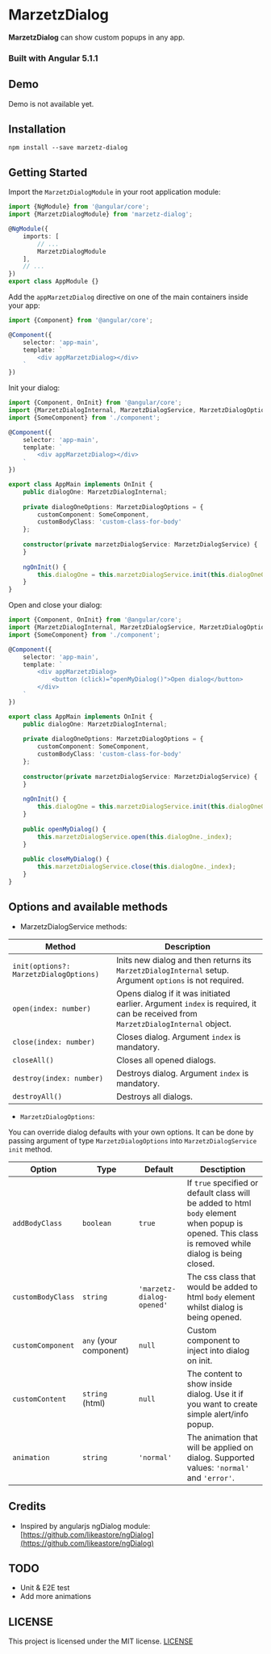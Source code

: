 # MarzetzDialog

**MarzetzDialog** can show custom popups in any app.

### Built with Angular 5.1.1

## Demo

Demo is not available yet.

## Installation

```shell
npm install --save marzetz-dialog
```

## Getting Started

Import the `MarzetzDialogModule` in your root application module:

```typescript
import {NgModule} from '@angular/core';
import {MarzetzDialogModule} from 'marzetz-dialog';

@NgModule({
	imports: [
    	// ...
        MarzetzDialogModule
    ],
	// ...
})
export class AppModule {}
```


Add the `appMarzetzDialog` directive on one of the main containers inside your app:

```typescript
import {Component} from '@angular/core';

@Component({
    selector: 'app-main',
    template: `
        <div appMarzetzDialog></div>
    `
})
```

Init your dialog:

```typescript
import {Component, OnInit} from '@angular/core';
import {MarzetzDialogInternal, MarzetzDialogService, MarzetzDialogOptions} from 'marzetz-dialog';
import {SomeComponent} from './component';

@Component({
    selector: 'app-main',
    template: `
        <div appMarzetzDialog></div>
    `
})

export class AppMain implements OnInit {
    public dialogOne: MarzetzDialogInternal;
    
    private dialogOneOptions: MarzetzDialogOptions = {
        customComponent: SomeComponent,
        customBodyClass: 'custom-class-for-body'
    };
    
    constructor(private marzetzDialogService: MarzetzDialogService) {
    }
    
    ngOnInit() {
        this.dialogOne = this.marzetzDialogService.init(this.dialogOneOptions)
    }
}
```

Open and close your dialog:

```typescript
import {Component, OnInit} from '@angular/core';
import {MarzetzDialogInternal, MarzetzDialogService, MarzetzDialogOptions} from 'marzetz-dialog';
import {SomeComponent} from './component';

@Component({
    selector: 'app-main',
    template: `
        <div appMarzetzDialog>
            <button (click)="openMyDialog()">Open dialog</button>
        </div>
    `
})

export class AppMain implements OnInit {
    public dialogOne: MarzetzDialogInternal;
    
    private dialogOneOptions: MarzetzDialogOptions = {
        customComponent: SomeComponent,
        customBodyClass: 'custom-class-for-body'
    };
    
    constructor(private marzetzDialogService: MarzetzDialogService) {
    }
    
    ngOnInit() {
        this.dialogOne = this.marzetzDialogService.init(this.dialogOneOptions)
    }
    
    public openMyDialog() {
        this.marzetzDialogService.open(this.dialogOne._index);
    }
    
    public closeMyDialog() {
        this.marzetzDialogService.close(this.dialogOne._index);
    }
}
```

## Options and available methods

* MarzetzDialogService methods:

Method | Description
--- | ---
`init(options?: MarzetzDialogOptions)` | Inits new dialog and then returns its `MarzetzDialogInternal` setup. Argument `options` is not required.
`open(index: number)` | Opens dialog if it was initiated earlier. Argument `index` is required, it can be received from `MarzetzDialogInternal` object.
`close(index: number)` | Closes dialog. Argument `index` is mandatory.
`closeAll()` | Closes all opened dialogs.
`destroy(index: number)` | Destroys dialog. Argument `index` is mandatory.
`destroyAll()` | Destroys all dialogs.

* `MarzetzDialogOptions`:

You can override dialog defaults with your own options. It can be done by passing argument of type `MarzetzDialogOptions` into `MarzetzDialogService` `init` method. 

Option | Type | Default | Desctiption
--- | --- | --- | ---
`addBodyClass` | `boolean` | `true` | If `true` specified or default class will be added to html `body` element when popup is opened. This class is removed while dialog is being closed.
`customBodyClass` | `string` | `'marzetz-dialog-opened'` | The css class that would be added to html `body` element whilst dialog is being opened.
`customComponent` | `any` (your component) | `null` | Custom component to inject into dialog on init.
`customContent` | `string` (html) | `null` | The content to show inside dialog. Use it if you want to create simple alert/info popup.
`animation` | `string` | `'normal'` | The animation that will be applied on dialog. Supported values: `'normal'` and `'error'`.

## Credits

- Inspired by angularjs ngDialog module: [https://github.com/likeastore/ngDialog](https://github.com/likeastore/ngDialog)


## TODO

- Unit & E2E test
- Add more animations

## LICENSE

This project is licensed under the MIT license. [LICENSE](https://github.com/marzetz/marzetz-dialog/blob/master/LICENSE)